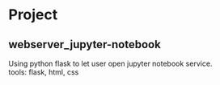 # Project  
## webserver_jupyter-notebook  
Using python flask to let user open jupyter notebook service.  
tools: flask, html, css  
